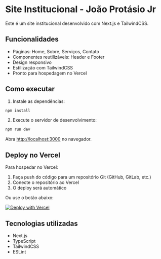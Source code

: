 # Site Institucional - João Protásio Jr

Este é um site institucional desenvolvido com Next.js e TailwindCSS.

## Funcionalidades

- Páginas: Home, Sobre, Serviços, Contato
- Componentes reutilizáveis: Header e Footer
- Design responsivo
- Estilização com TailwindCSS
- Pronto para hospedagem no Vercel

## Como executar

1. Instale as dependências:
```bash
npm install
```

2. Execute o servidor de desenvolvimento:
```bash
npm run dev
```

Abra [http://localhost:3000](http://localhost:3000) no navegador.

## Deploy no Vercel

Para hospedar no Vercel:

1. Faça push do código para um repositório Git (GitHub, GitLab, etc.)
2. Conecte o repositório ao Vercel
3. O deploy será automático

Ou use o botão abaixo:

[![Deploy with Vercel](https://vercel.com/button)](https://vercel.com/new?filter=next.js&utm_source=github&utm_medium=readme&utm_campaign=next-example)

## Tecnologias utilizadas

- Next.js
- TypeScript
- TailwindCSS
- ESLint
